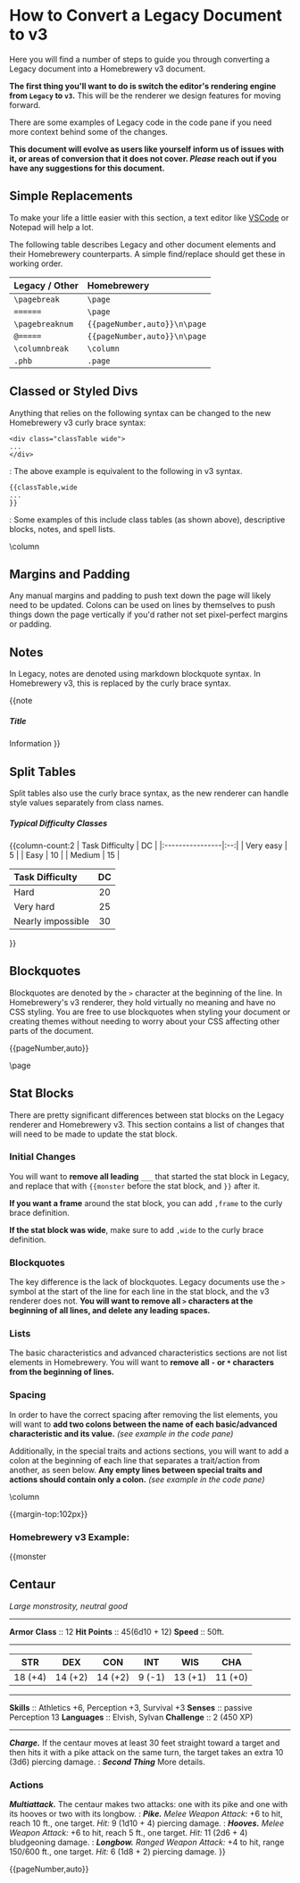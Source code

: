 # How to Convert a Legacy Document to v3
Here you will find a number of steps to guide you through converting a Legacy document into a Homebrewery v3 document.

**The first thing you'll want to do is switch the editor's rendering engine from `Legacy` to `v3`.** This will be the renderer we design features for moving forward.

There are some examples of Legacy code in the code pane if you need more context behind some of the changes.

**This document will evolve as users like yourself inform us of issues with it, or areas of conversion that it does not cover. _Please_ reach out if you have any suggestions for this document.**

## Simple Replacements
To make your life a little easier with this section, a text editor like [VSCode](https://code.visualstudio.com/) or Notepad will help a lot.

The following table describes Legacy and other document elements and their Homebrewery counterparts. A simple find/replace should get these in working order.

| Legacy / Other  | Homebrewery                  |
|:----------------|:-----------------------------|
| `\pagebreak`    | `\page`                      |
| `======`        | `\page`                      |
| `\pagebreaknum` | `{{pageNumber,auto}}\n\page` |
| `@=====`        | `{{pageNumber,auto}}\n\page` |
| `\columnbreak`  | `\column`                    |
| `.phb`          | `.page`                      |

## Classed or Styled Divs
Anything that relies on the following syntax can be changed to the new Homebrewery v3 curly brace syntax:

```
<div class="classTable wide">
...
</div>
```
:
The above example is equivalent to the following in v3 syntax.

```
{{classTable,wide
...
}}
```
:
Some examples of this include class tables (as shown above), descriptive blocks, notes, and spell lists.

\column

## Margins and Padding
Any manual margins and padding to push text down the page will likely need to be updated. Colons can be used on lines by themselves to push things down the page vertically if you'd rather not set pixel-perfect margins or padding.

## Notes

In Legacy, notes are denoted using markdown blockquote syntax. In Homebrewery v3, this is replaced by the curly brace syntax.

<!--
> ##### Catchy Title
> Useful Information
-->

{{note
##### Title
Information
}}

## Split Tables
Split tables also use the curly brace syntax, as the new renderer can handle style values separately from class names.

<!--
<div style='column-count:2'>

| d8  | Loot |
|:---:|:-----------:|
|  1  | 100gp |
|  2  | 200gp |
|  3  | 300gp |
|  4  | 400gp |

| d8  | Loot |
|:---:|:-----------:|
|  5  | 500gp |
|  6  | 600gp |
|  7  | 700gp |
|  8  | 1000gp |

</div>
-->

##### Typical Difficulty Classes
{{column-count:2
| Task Difficulty | DC |
|:----------------|:--:|
| Very easy       | 5  |
| Easy            | 10 |
| Medium          | 15 |

| Task Difficulty   | DC |
|:------------------|:--:|
| Hard              | 20 |
| Very hard         | 25 |
| Nearly impossible | 30 |
}}

## Blockquotes
Blockquotes are denoted by the `>` character at the beginning of the line. In Homebrewery's v3 renderer, they hold virtually no meaning and have no CSS styling. You are free to use blockquotes when styling your document or creating themes without needing to worry about your CSS affecting other parts of the document.

{{pageNumber,auto}}

\page

## Stat Blocks

There are pretty significant differences between stat blocks on the Legacy renderer and Homebrewery v3. This section contains a list of changes that will need to be made to update the stat block.

### Initial Changes
You will want to **remove all leading** `___` that started the stat block in Legacy, and replace that with `{{monster` before the stat block, and `}}` after it.

**If you want a frame** around the stat block, you can add `,frame` to the curly brace definition.

**If the stat block was wide**, make sure to add `,wide` to the curly brace definition.

### Blockquotes
The key difference is the lack of blockquotes. Legacy documents use the `>` symbol at the start of the line for each line in the stat block, and the v3 renderer does not. **You will want to remove all `>` characters at the beginning of all lines, and delete any leading spaces.**

### Lists
The basic characteristics and advanced characteristics sections are not list elements in Homebrewery. You will want to **remove all `-` or `*` characters from the beginning of lines.**

### Spacing
In order to have the correct spacing after removing the list elements, you will want to **add two colons between the name of each basic/advanced characteristic and its value.** _(see example in the code pane)_

Additionally, in the special traits and actions sections, you will want to add a colon at the beginning of each line that separates a trait/action from another, as seen below. **Any empty lines between special traits and actions should contain only a colon.** _(see example in the code pane)_

\column

{{margin-top:102px}}

<!--
### Legacy/Other Document Example:
___
> ## Centaur
> *Large Monstrosity, neutral good*
>___
> - **Armor Class** 12
> - **Hit Points** 45(6d10 + 12)
> - **Speed** 50ft.
>___
>|STR|DEX|CON|INT|WIS|CHA|
>|:---:|:---:|:---:|:---:|:---:|:---:|
>|18 (+4)|14 (+2)|14 (+2)|9 (-1)|13 (+1)|11 (+0)|
>___
> - **Skills** Athletics +6, Perception +3, Survival +3
> - **Senses** passive Perception 13
> - **Languages** Elvish, Sylvan
> - **Challenge** 2 (450 XP)
> ___
> ***Charge.*** If the centaur moves at least 30 feet straight toward a target and then hits it with a pike attack on the same turn, the target takes an extra 10 (3d6) piercing damage.
>
> ***Second Thing*** More details.
>
> ### Actions
> ***Multiattack.*** The centaur makes two attacks: one with its pike and one with its hooves or two with its longbow.
>
> ***Pike.*** *Melee Weapon Attack:* +6 to hit, reach 10 ft., one target. *Hit:* 9 (1d10 + 4) piercing damage.
>
> ***Hooves.*** *Melee Weapon Attack:* +6 to hit, reach 5 ft., one target. *Hit:* 11 (2d6 + 4) bludgeoning damage.
>
> ***Longbow.*** *Ranged Weapon Attack:* +4 to hit, range 150/600 ft., one target. *Hit:* 6 (1d8 + 2) piercing damage.
-->

### Homebrewery v3 Example:

{{monster
## Centaur
*Large monstrosity, neutral good*
___
**Armor Class** :: 12
**Hit Points**  :: 45(6d10 + 12)
**Speed**       :: 50ft.
___
|  STR  |  DEX  |  CON  |  INT  |  WIS  |  CHA  |
|:-----:|:-----:|:-----:|:-----:|:-----:|:-----:|
|18 (+4)|14 (+2)|14 (+2)|9 (-1) |13 (+1)|11 (+0)|
___
**Skills** :: Athletics +6, Perception +3, Survival +3
**Senses** :: passive Perception 13
**Languages** :: Elvish, Sylvan
**Challenge** :: 2 (450 XP)
___
***Charge.*** If the centaur moves at least 30 feet straight toward a target and then hits it with a pike attack on the same turn, the target takes an extra 10 (3d6) piercing damage.
:
***Second Thing*** More details.

### Actions
***Multiattack.*** The centaur makes two attacks: one with its pike and one with its hooves or two with its longbow.
:
***Pike.*** *Melee Weapon Attack:* +6 to hit, reach 10 ft., one target. *Hit:* 9 (1d10 + 4) piercing damage.
:
***Hooves.*** *Melee Weapon Attack:* +6 to hit, reach 5 ft., one target. *Hit:* 11 (2d6 + 4) bludgeoning damage.
:
***Longbow.*** *Ranged Weapon Attack:* +4 to hit, range 150/600 ft., one target. *Hit:* 6 (1d8 + 2) piercing damage.
}}

{{pageNumber,auto}}



